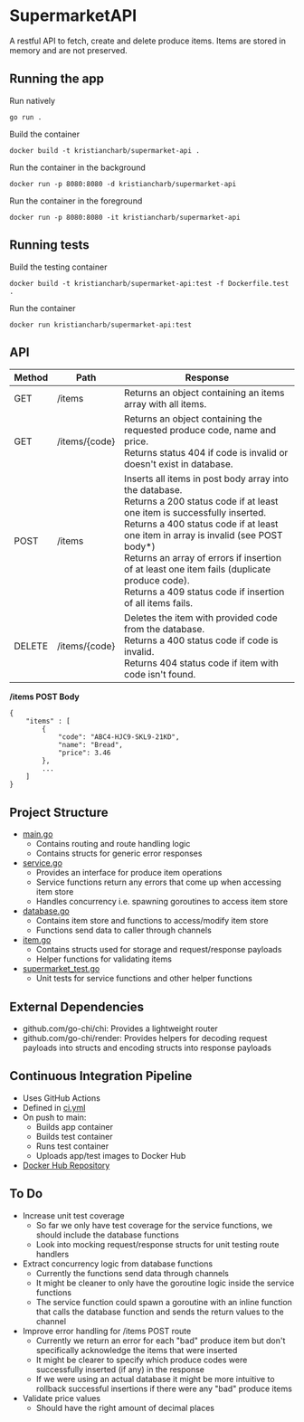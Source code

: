 # SupermarketAPI

A restful API to fetch, create and delete produce items. Items are stored in memory and are not preserved.

## Running the app

Run natively
```
go run .
```
Build the container
```
docker build -t kristiancharb/supermarket-api .
```
Run the container in the background
```
docker run -p 8080:8080 -d kristiancharb/supermarket-api
```
Run the container in the foreground
```
docker run -p 8080:8080 -it kristiancharb/supermarket-api
```

## Running tests
Build the testing container
```
docker build -t kristiancharb/supermarket-api:test -f Dockerfile.test .
```
Run the container
```
docker run kristiancharb/supermarket-api:test
```


## API

| Method | Path          | Response                                                                                                                                                                                                                                                                                                                                              |
|--------|---------------|-------------------------------------------------------------------------------------------------------------------------------------------------------------------------------------------------------------------------------------------------------------------------------------------------------------------------------------------------------|
| GET    | /items        | Returns an object containing an items array with all items.                                                                                                                                                                                                                                                                                           |
| GET    | /items/{code} | Returns an object containing the requested produce code, name and price.<br>Returns status 404 if code is invalid or doesn't exist in database.                                                                                                                                                                                                         |
| POST   | /items        | Inserts all items in post body array into the database.<br>Returns a 200 status code if at least one item is successfully inserted.<br>Returns a 400 status code if at least one item in array is invalid (see POST body*)<br>Returns an array of errors if insertion of at least one item fails (duplicate produce code).<br>Returns a 409 status code if insertion of all items fails. |
| DELETE | /items/{code} | Deletes the item with provided code from the database.<br>Returns a 400 status code if code is invalid. <br>Returns 404 status code if item with code isn't found.                                                                                                                                                                                    |

**/items  POST Body**
```
{
	"items" : [
        {
            "code": "ABC4-HJC9-SKL9-21KD",
            "name": "Bread",
            "price": 3.46
        }, 
        ...
    ]
}
```

## Project Structure

- [main.go](https://github.com/kristiancharb/SupermarketAPI/blob/main/main.go)
    - Contains routing and route handling logic
    - Contains structs for generic error responses
- [service.go](https://github.com/kristiancharb/SupermarketAPI/blob/main/service.go)
    - Provides an interface for produce item operations
    - Service functions return any errors that come up when accessing item store
    - Handles concurrency i.e. spawning goroutines to access item store 
- [database.go](https://github.com/kristiancharb/SupermarketAPI/blob/main/database.go)
    - Contains item store and functions to access/modify item store 
    - Functions send data to caller through channels
- [item.go](https://github.com/kristiancharb/SupermarketAPI/blob/main/item.go)
    - Contains structs used for storage and request/response payloads
    - Helper functions for validating items
- [supermarket_test.go](https://github.com/kristiancharb/SupermarketAPI/blob/main/supermarket_test.go)
    - Unit tests for service functions and other helper functions 

## External Dependencies
- github.com/go-chi/chi: Provides a lightweight router
- github.com/go-chi/render: Provides helpers for decoding request payloads into structs and encoding structs into response payloads

## Continuous Integration Pipeline
- Uses GitHub Actions
- Defined in [ci.yml](https://github.com/kristiancharb/SupermarketAPI/blob/main/.github/workflows/ci.yml)
- On push to main:
    - Builds app container
    - Builds test container
    - Runs test container
    - Uploads app/test images to Docker Hub
- [Docker Hub Repository](https://hub.docker.com/repository/docker/kristiancharb/supermarket-api)

## To Do
- Increase unit test coverage
    - So far we only have test coverage for the service functions, we should include the database functions
    - Look into mocking request/response structs for unit testing route handlers
- Extract concurrency logic from database functions
    - Currently the functions send data through channels
    - It might be cleaner to only have the goroutine logic inside the service functions
    - The service function could spawn a goroutine with an inline function that calls the database function and sends the return values to the channel
- Improve error handling for /items POST route 
    - Currently we return an error for each "bad" produce item but don't specifically acknowledge the items that were inserted
    - It might be clearer to specify which produce codes were successfully inserted (if any) in the response
    - If we were using an actual database it might be more intuitive to rollback successful insertions if there were any "bad" produce items 
- Validate price values
    - Should have the right amount of decimal places
